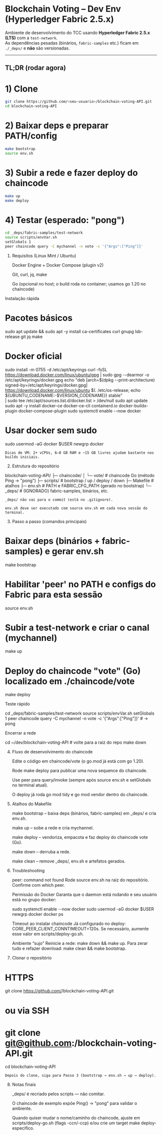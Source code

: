 # Blockchain Voting – Dev Env (Hyperledger Fabric 2.5.x)

Ambiente de desenvolvimento do TCC usando **Hyperledger Fabric 2.5.x (LTS)** com a `test-network`.  
As dependências pesadas (binários, `fabric-samples` etc.) ficam em `./_deps/` e **não** são versionadas.

---

## TL;DR (rodar agora)


# 1) Clone
```bash
git clone https://github.com/<seu-usuario>/blockchain-voting-API.git
cd blockchain-voting-API
```
# 2) Baixar deps e preparar PATH/config
```bash
make bootstrap
source env.sh
```
# 3) Subir a rede e fazer deploy do chaincode
```bash
make up
make deploy
```
# 4) Testar (esperado: "pong")
```bash
cd _deps/fabric-samples/test-network
source scripts/envVar.sh
setGlobals 1
peer chaincode query -C mychannel -n vote -c '{"Args":["Ping"]}'
```
1) Requisitos (Linux Mint / Ubuntu)

    Docker Engine + Docker Compose (plugin v2)

    Git, curl, jq, make

    Go (opcional no host; o build roda no container; usamos go 1.20 no chaincode)

Instalação rápida

# Pacotes básicos
sudo apt update && sudo apt -y install ca-certificates curl gnupg lsb-release git jq make

# Docker oficial
sudo install -m 0755 -d /etc/apt/keyrings
curl -fsSL https://download.docker.com/linux/ubuntu/gpg | sudo gpg --dearmor -o /etc/apt/keyrings/docker.gpg
echo "deb [arch=$(dpkg --print-architecture) signed-by=/etc/apt/keyrings/docker.gpg] \
https://download.docker.com/linux/ubuntu $(. /etc/os-release; echo ${UBUNTU_CODENAME:-$VERSION_CODENAME}) stable" \
| sudo tee /etc/apt/sources.list.d/docker.list > /dev/null
sudo apt update
sudo apt -y install docker-ce docker-ce-cli containerd.io docker-buildx-plugin docker-compose-plugin
sudo systemctl enable --now docker

# Usar docker sem sudo
sudo usermod -aG docker $USER
newgrp docker

    Dicas de VM: 2+ vCPUs, 6–8 GB RAM e ~15 GB livres ajudam bastante nos builds iniciais.

2) Estrutura do repositório

blockchain-voting-API/
├─ chaincode/
│  └─ vote/              # chaincode Go (método Ping → "pong")
├─ scripts/              # bootstrap / up / deploy / down
├─ Makefile              # atalhos
├─ env.sh                # PATH e FABRIC_CFG_PATH (gerado no bootstrap)
└─ _deps/                # (IGNORADO) fabric-samples, binários, etc.

    _deps/ não vai para o commit (está no .gitignore).

    env.sh deve ser executado com source env.sh em cada nova sessão do terminal.

3) Passo a passo (comandos principais)

# Baixar deps (binários + fabric-samples) e gerar env.sh
make bootstrap

# Habilitar 'peer' no PATH e configs do Fabric para esta sessão
source env.sh

# Subir a test-network e criar o canal (mychannel)
make up

# Deploy do chaincode "vote" (Go) localizado em ./chaincode/vote
make deploy

Teste rápido

cd _deps/fabric-samples/test-network
source scripts/envVar.sh
setGlobals 1
peer chaincode query -C mychannel -n vote -c '{"Args":["Ping"]}'   # -> pong

Encerrar a rede

cd ~/dev/blockchain-voting-API        # volte para a raiz do repo
make down

4) Fluxo de desenvolvimento do chaincode

    Edite o código em chaincode/vote (o go.mod já está com go 1.20).

    Rode make deploy para publicar uma nova sequence do chaincode.

    Use peer para query/invoke (sempre após source env.sh e setGlobals no terminal atual).

    O deploy já roda go mod tidy e go mod vendor dentro do chaincode.

5) Atalhos do Makefile

    make bootstrap – baixa deps (binários, fabric-samples) em _deps/ e cria env.sh.

    make up – sobe a rede e cria mychannel.

    make deploy – vendoriza, empacota e faz deploy do chaincode vote (Go).

    make down – derruba a rede.

    make clean – remove _deps/, env.sh e artefatos gerados.

6) Troubleshooting

    peer: command not found
    Rode source env.sh na raiz do repositório. Confirme com which peer.

    Permissão do Docker
    Garanta que o daemon está rodando e seu usuário está no grupo docker:

    sudo systemctl enable --now docker
    sudo usermod -aG docker $USER
    newgrp docker
    docker ps

    Timeout ao instalar chaincode
    Já configurado no deploy: CORE_PEER_CLIENT_CONNTIMEOUT=120s.
    Se necessário, aumente esse valor em scripts/deploy-go.sh.

    Ambiente “sujo”
    Reinicie a rede: make down && make up.
    Para zerar tudo e refazer download: make clean && make bootstrap.

7) Clonar o repositório

# HTTPS
git clone https://github.com/<seu-usuario>/blockchain-voting-API.git
# ou via SSH
# git clone git@github.com:<seu-usuario>/blockchain-voting-API.git

cd blockchain-voting-API

    Depois do clone, siga para Passo 3 (bootstrap → env.sh → up → deploy).

8) Notas finais

    _deps/ é recriado pelos scripts — não comitar.

    O chaincode de exemplo expõe Ping() → "pong" para validar o ambiente.

    Quando quiser mudar o nome/caminho do chaincode, ajuste em scripts/deploy-go.sh (flags -ccn/-ccp) e/ou crie um target make deploy-<nome> específico.
